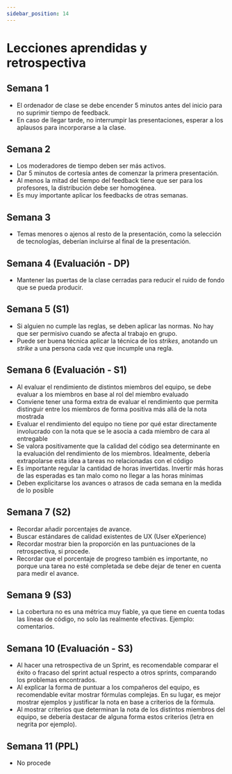 ```yaml
---
sidebar_position: 14
---
```


# Lecciones aprendidas y retrospectiva

## Semana 1

- El ordenador de clase se debe encender 5 minutos antes del inicio para no suprimir tiempo de feedback.  
- En caso de llegar tarde, no interrumpir las presentaciones, esperar a los aplausos para incorporarse a la clase.

## Semana 2

- Los moderadores de tiempo deben ser más activos.
- Dar 5 minutos de cortesía antes de comenzar la primera presentación. 
- Al menos la mitad del tiempo del feedback tiene que ser para los profesores, la distribución debe ser homogénea. 
- Es muy importante aplicar los feedbacks de otras semanas.

## Semana 3

- Temas menores o ajenos al resto de la presentación, como la selección de tecnologías, deberían incluirse al final de la presentación.

## Semana 4 (Evaluación - DP)

- Mantener las puertas de la clase cerradas para reducir el ruido de fondo que se pueda producir.

## Semana 5 (S1)

- Si alguien no cumple las reglas, se deben aplicar las normas. No hay que ser permisivo cuando se afecta al trabajo en grupo.
- Puede ser buena técnica aplicar la técnica de los *strikes*, anotando un *strike* a una persona cada vez que incumple una regla.

## Semana 6 (Evaluación - S1)

- Al evaluar el rendimiento de distintos miembros del equipo, se debe evaluar a los miembros en base al rol del miembro evaluado
- Conviene tener una forma extra de evaluar el rendimiento que permita distinguir entre los miembros de forma positiva más allá de la nota mostrada
- Evaluar el rendimiento del equipo no tiene por qué estar directamente involucrado con la nota que se le asocia a cada miembro de cara al entregable
- Se valora positivamente que la calidad del código sea determinante en la evaluación del rendimiento de los miembros. Idealmente, debería extrapolarse esta idea a tareas no relacionadas con el código
- Es importante regular la cantidad de horas invertidas. Invertir más horas de las esperadas es tan malo como no llegar a las horas mínimas
- Deben explicitarse los avances o atrasos de cada semana en la medida de lo posible

## Semana 7 (S2)

- Recordar añadir porcentajes de avance.
- Buscar estándares de calidad existentes de UX (User eXperience)
- Recordar mostrar bien la proporción en las puntuaciones de la retrospectiva, si procede.
- Recordar que el porcentaje de progreso también es importante, no porque una tarea no esté completada se debe dejar de tener en cuenta para medir el avance.

## Semana 9 (S3) 

- La cobertura no es una métrica muy fiable, ya que tiene en cuenta todas las líneas de código, no solo las realmente efectivas. Ejemplo: comentarios.

## Semana 10 (Evaluación - S3)

- Al hacer una retrospectiva de un Sprint, es recomendable comparar el éxito o fracaso del sprint actual respecto a otros sprints, comparando los problemas encontrados.
- Al explicar la forma de puntuar a los compañeros del equipo, es recomendable evitar mostrar fórmulas complejas. En su lugar, es mejor mostrar ejemplos y justificar la nota en base a criterios de la fórmula.
- Al mostrar criterios que determinan la nota de los distintos miembros del equipo, se debería destacar de alguna forma estos criterios (letra en negrita por ejemplo).

## Semana 11 (PPL)

- No procede
